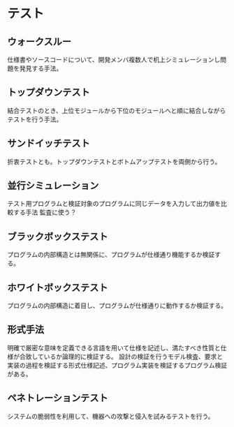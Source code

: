# テスト
## ウォークスルー
仕様書やソースコードについて、開発メンバ複数人で机上シミュレーションし問題を発見する手法。

## トップダウンテスト
結合テストのとき、上位モジュールから下位のモジュールへと順に結合しながらテストを行う手法。

## サンドイッチテスト
折衷テストとも。トップダウンテストとボトムアップテストを両側から行う。


## 並行シミュレーション
テスト用プログラムと検証対象のプログラムに同じデータを入力して出力値を比較する手法
監査に使う？

## ブラックボックステスト
プログラムの内部構造とは無関係に、プログラムが仕様通り機能するか検証する。

## ホワイトボックステスト
プログラムの内部構造に着目し、プログラムが仕様通りに動作するか検証する。

## 形式手法
明確で厳密な意味を定義できる言語を用いて仕様を記述し、満たすべき性質と仕様が合致しているか論理的に検証する。
設計の検証を行うモデル検査、要求と実装の過程を検証する形式仕様記述、プログラム実装を検証するプログラム検証がある。

## ペネトレーションテスト
システムの脆弱性を利用して、機器への攻撃と侵入を試みるテストを行う。